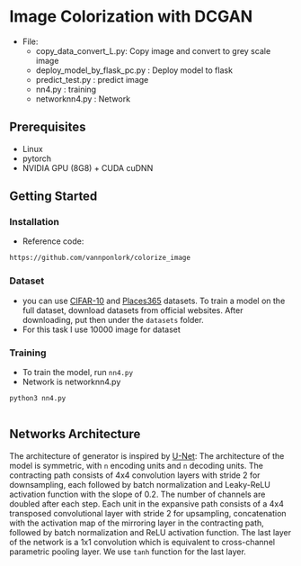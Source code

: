 # Image Colorization with DCGAN 

- File:
    - copy_data_convert_L.py: Copy image and convert to grey scale image
    - deploy_model_by_flask_pc.py : Deploy model to flask
    - predict_test.py : predict image
    - nn4.py : training
    - networknn4.py : Network
    

## Prerequisites
- Linux
- pytorch
- NVIDIA GPU (8G8) + CUDA cuDNN

## Getting Started
### Installation
- Reference code:
```bash
https://github.com/vannponlork/colorize_image
```
### Dataset
- you can use [CIFAR-10](https://www.cs.toronto.edu/~kriz/cifar.html) and [Places365](http://places2.csail.mit.edu) datasets. To train a model on the full dataset, download datasets from official websites.
After downloading, put then under the `datasets` folder.
- For this task I use 10000 image for dataset

### Training
- To train the model, run `nn4.py`
- Network is networknn4.py
```bash
python3 nn4.py
```


```bash

```


## Networks Architecture
The architecture of generator is inspired by  [U-Net](https://arxiv.org/abs/1505.04597):  The architecture of the model is symmetric, with `n` encoding units and `n` decoding units. The contracting path consists of 4x4 convolution layers with stride 2 for downsampling, each followed by batch normalization and Leaky-ReLU activation function with the slope of 0.2. The number of channels are doubled after each step. Each unit in the expansive path consists of a 4x4 transposed convolutional layer with stride 2 for upsampling, concatenation with the activation map of the mirroring layer in the contracting path, followed by batch normalization and ReLU activation function. The last layer of the network is a 1x1 convolution which is equivalent to cross-channel parametric pooling layer. We use `tanh` function for the last layer.
